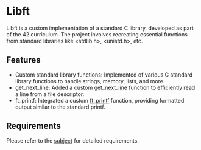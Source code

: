 # Libft

Libft is a custom implementation of a standard C library, developed as part of the 42 curriculum. The project involves recreating  essential functions from standard libraries like <stdlib.h>, <unistd.h>, etc.

## Features
- Custom standard library functions: Implemented of various C standard library functions to handle strings, memory, lists, and more.
- get_next_line: Added a custom [get_next_line](https://github.com/deniz-oezdemir/get_next_line) function to efficiently read a line from a file descriptor.
- ft_printf: Integrated a custom [ft_printf](https://github.com/deniz-oezdemir/ft_printf) function, providing formatted output similar to the standard printf.

## Requirements
Please refer to the [subject](./en.subject.pdf) for detailed requirements.
